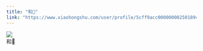 ```yaml
---
title: "和🐾"
link: "https://www.xiaohongshu.com/user/profile/5cff9acc0000000025018949/"
---
```


<img src="http://sns-webpic-qc.xhscdn.com/202409111413/5b2acc909b7d2f55ddee981de7cb38f8/1040g2sg3129u9d0n52005n7vjb69b2a9qmtevk0!nc_n_nwebp_mw_1" /><br />和🐾
